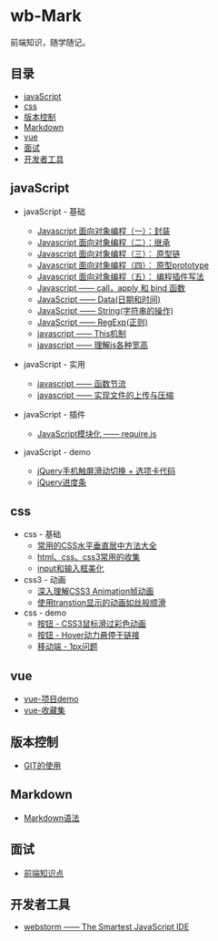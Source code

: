 # wb-Mark

前端知识，随学随记。

## 目录

- [javaScript](#javaScript)
- [css](#css)
- [版本控制](#版本控制)
- [Markdown](#Markdown)
- [vue](#vue)
- [面试](#面试)
- [开发者工具](#开发者工具)


## javaScript
- javaScript - 基础
  - [Javascript 面向对象编程（一）：封装](./Marklist/NO.02/list-5)
  - [Javascript 面向对象编程（二）：继承](./Marklist/NO.02/list-2)
  - [Javascript 面向对象编程（三）： 原型链](./Marklist/NO.02/list-3)
  - [Javascript 面向对象编程（四）： 原型prototype](./Marklist/NO.02/list-6 )
  - [Javascript 面向对象编程（五）： 编程插件写法](./Marklist/NO.02/list-8 )
  - [Javascript —— call，apply 和 bind 函数](./Marklist/NO.02/list-4)
  - [JavaScript —— Data(日期和时间)](./Marklist/NO.01)
  - [JavaScript —— String(字符串的操作)](./Marklist/NO.09)
  - [JavaScript —— RegExp(正则)](./Marklist/NO.10)
  - [javascript —— This机制](./Marklist/NO.02/list-1)
  - [javascript —— 理解js各种宽高](./Marklist/NO.02/list-7)

- javaScript - 实用
  -  [javascript ——  函数节流](./Marklist/NO.13/list-1)  
  -  [javascript ——  实现文件的上传与压缩](./Marklist/NO.13/list-2)  
- javaScript - 插件
  - [JavaScript模块化 —— require.js ](./Marklist/NO.06/list-1)  
- javaScript - demo
  - [jQuery手机触屏滑动切换 + 选项卡代码](https://liangweibiao.github.io/v-mark/Marklist/NO.07/list-1/index.html)
  - [jQuery进度条](https://liangweibiao.github.io/v-mark/Marklist/NO.07/list-2/index.html)

## css
- css - 基础
  - [常用的CSS水平垂直居中方法大全](./Marklist/NO.14/list-3)
  - [ html、css、css3常用的收集](./Marklist/NO.14/list-1)
  - [input和输入框美化](./Marklist/NO.14/list-4)
-   css3 - 动画
    - [深入理解CSS3 Animation帧动画](https://liangweibiao.github.io/v-mark/Marklist/NO.07/list-5)
    - [使用transtion显示的动画如丝般顺滑](https://liangweibiao.github.io/v-mark/Marklist/NO.07/list-6)
-   css - demo
    - [按钮 - CSS3鼠标滑过彩色动画](https://liangweibiao.github.io/v-mark/Marklist/NO.07/list-3/index.html)
    - [按钮 - Hover动力悬停于链接](http://ianlunn.github.io/Hover/)
    - [移动端 - 1px问题](https://liangweibiao.github.io/v-mark/Marklist/NO.07/list-4/index.html)
## vue
   - [vue-项目demo](./Marklist/NO.12/list-1)
   - [vue-收藏集](https://segmentfault.com/a/1190000009392936)
## 版本控制
   - [GIT的使用](./Marklist/NO.05)


## Markdown
  - [Markdown语法](./Marklist/NO.04)

## 面试
 - [前端知识点](./Marklist/NO.11/list-1)

## 开发者工具
- [webstorm —— The Smartest JavaScript IDE](./Marklist/NO.08)
